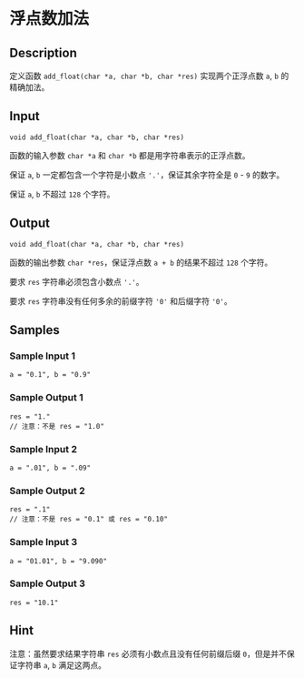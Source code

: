 # 浮点数加法

## Description
定义函数 `add_float(char *a, char *b, char *res)` 实现两个正浮点数 `a`, `b` 的精确加法。

## Input
`void add_float(char *a, char *b, char *res)`

函数的输入参数 `char *a` 和 `char *b` 都是用字符串表示的正浮点数。

保证 `a`, `b` 一定都包含一个字符是小数点 `'.'`，保证其余字符全是 `0` - `9` 的数字。

保证 `a`, `b` 不超过 `128` 个字符。

## Output
`void add_float(char *a, char *b, char *res)`

函数的输出参数 `char *res`，保证浮点数 `a + b` 的结果不超过 `128` 个字符。

要求 `res` 字符串必须包含小数点 `'.'`。

要求 `res` 字符串没有任何多余的前缀字符 `'0'` 和后缀字符 `'0'`。

## Samples
### Sample Input 1 
```
a = "0.1", b = "0.9"
```

### Sample Output 1
```
res = "1."
// 注意：不是 res = "1.0"
```

### Sample Input 2 
```
a = ".01", b = ".09"
```

### Sample Output 2
```
res = ".1"
// 注意：不是 res = "0.1" 或 res = "0.10"
```

### Sample Input 3 
```
a = "01.01", b = "9.090"
```

### Sample Output 3
```
res = "10.1"
```

## Hint
注意：虽然要求结果字符串 `res` 必须有小数点且没有任何前缀后缀 `0`，但是并不保证字符串 `a`, `b` 满足这两点。